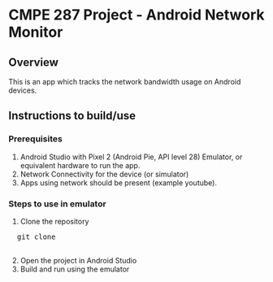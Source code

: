 
# CMPE 287 Project - Android Network Monitor

## Overview 
This is an app which tracks the network bandwidth usage on Android devices. 

## Instructions to build/use

### Prerequisites

1. Android Studio with Pixel 2 (Android Pie, API level 28) Emulator, or equivalent hardware to run the app. 
2. Network Connectivity for the device (or simulator)
3. Apps using network should be present (example youtube). 

### Steps to use in emulator

1. Clone the repository 
  <pre>
  git clone 
  </pre>
2. Open the project in Android Studio
3. Build and run using the emulator
